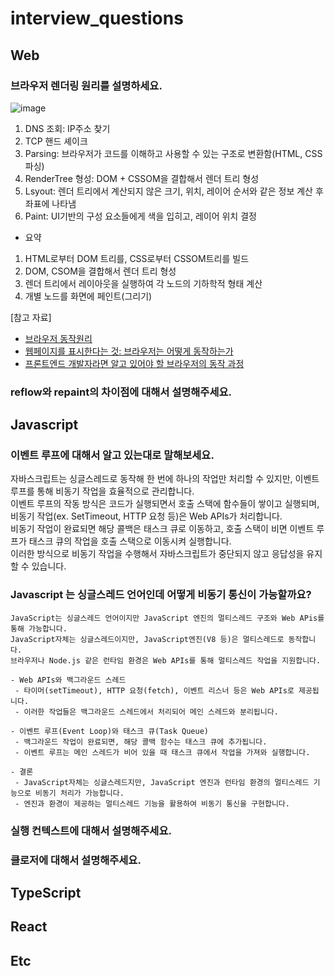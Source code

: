 # interview_questions

## Web
### 브라우저 렌더링 원리를 설명하세요.
   ![image](https://github.com/user-attachments/assets/01d43587-bd6d-4244-8b5d-c4dd3b0c93a0)
  1. DNS 조회: IP주소 찾기
  2. TCP 핸드 셰이크
  3. Parsing: 브라우저가 코드를 이해하고 사용할 수 있는 구조로 변환함(HTML, CSS 파싱)
  4. RenderTree 형성: DOM + CSSOM을 결합해서 렌더 트리 형성
  5. Lsyout: 렌더 트리에서 계산되지 않은 크기, 위치, 레이어 순서와 같은 정보 계산 후 좌표에 나타냄
  6. Paint: UI기반의 구성 요소들에게 색을 입히고, 레이어 위치 결정
     
  - 요약
  1. HTML로부터 DOM 트리를, CSS로부터 CSSOM트리를 빌드
  2. DOM, CSOM을 결합해서 렌더 트리 형성
  3. 렌더 트리에서 레이아웃을 실행하여 각 노드의 기하학적 형태 계산
  4. 개별 노드를 화면에 페인트(그리기)
     
[참고 자료]
- [브라우저 동작원리](https://poiemaweb.com/js-browser)
- [웹페이지를 표시한다는 것: 브라우저는 어떻게 동작하는가](https://developer.mozilla.org/ko/docs/Web/Performance/How_browsers_work)
- [프론트엔드 개발자라면 알고 있어야 할 브라우저의 동작 과정](https://yozm.wishket.com/magazine/detail/1338/)

### reflow와 repaint의 차이점에 대해서 설명해주세요.

## Javascript
### 이벤트 루프에 대해서 알고 있는대로 말해보세요. <br/>
  자바스크립트는 싱글스레드로 동작해 한 번에 하나의 작업만 처리할 수 있지만, 이벤트 루프를 통해 비동기 작업을 효율적으로 관리합니다.  <br/>
  이벤트 루프의 작동 방식은 코드가 실행되면서 호출 스택에 함수들이 쌓이고 실행되며, 비동기 작업(ex. SetTimeout, HTTP 요청 등)은 Web APIs가 처리합니다.  <br/>
  비동기 작업이 완료되면 해당 콜백은 태스크 큐로 이동하고, 호출 스택이 비면 이벤트 루프가 태스크 큐의 작업을 호출 스택으로 이동시켜 실행합니다.  <br/>
  이러한 방식으로 비동기 작업을 수행해서 자바스크립트가 중단되지 않고 응답성을 유지할 수 있습니다. 

 ### Javascript 는 싱글스레드 언어인데 어떻게 비동기 통신이 가능할까요? <br/>
   ```
   JavaScript는 싱글스레드 언어이지만 JavaScript 엔진의 멀티스레드 구조와 Web APis를 통해 가능합니다.
   JavaScript자체는 싱글스레드이지만, JavaScript엔진(V8 등)은 멀티스레드로 동작합니다.
   브라우저나 Node.js 같은 런타임 환경은 Web APIs를 통해 멀티스레드 작업을 지원합니다.

   - Web APIs와 백그라운드 스레드
    - 타이머(setTimeout), HTTP 요청(fetch), 이벤트 리스너 등은 Web APIs로 제공됩니다.
    - 이러한 작업들은 백그라운드 스레드에서 처리되어 메인 스레드와 분리됩니다.
 
   - 이벤트 루프(Event Loop)와 태스크 큐(Task Queue)
    - 백그라운드 작업이 완료되면, 해당 콜백 함수는 태스크 큐에 추가됩니다.
    - 이벤트 루프는 메인 스레드가 비어 있을 때 태스크 큐에서 작업을 가져와 실행합니다.
    
   - 결론 
    - JavaScript자체는 싱글스레드지만, JavaScript 엔진과 런타임 환경의 멀티스레드 기능으로 비동기 처리가 가능합니다.
    - 엔진과 환경이 제공하는 멀티스레드 기능을 활용하여 비동기 통신을 구현합니다.
   ```
### 실행 컨텍스트에 대해서 설명해주세요.
### 클로저에 대해서 설명해주세요.

## TypeScript
## React
## Etc
